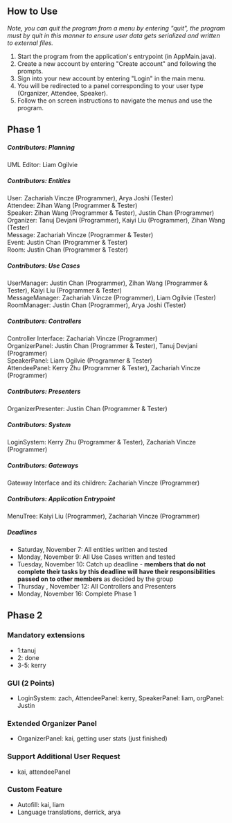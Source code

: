 ## How to Use ##
*Note, you can quit the program from a menu by entering "quit", the program
must by quit in this manner to ensure user data gets serialized and written to
external files.*
1. Start the program from the application's entrypoint (in AppMain.java).
2. Create a new account by entering "Create account" and following the prompts.
3. Sign into your new account by entering "Login" in the main menu.
4. You will be redirected to a panel corresponding to your user type (Organizer,
Attendee, Speaker).
5. Follow the on screen instructions to navigate the menus and use the program.

## Phase 1

##### Contributors: Planning #####
UML Editor: Liam Ogilvie

##### Contributors: Entities #####  
User: Zachariah Vincze (Programmer), Arya Joshi (Tester) \
Attendee: Zihan Wang (Programmer & Tester) \
Speaker: Zihan Wang (Programmer & Tester), Justin Chan (Programmer)\
Organizer: Tanuj Devjani (Programmer), Kaiyi Liu (Programmer), Zihan Wang (Tester) \
Message: Zachariah Vincze (Programmer & Tester) \
Event: Justin Chan (Programmer & Tester) \
Room: Justin Chan (Programmer & Tester) 

##### Contributors: Use Cases #####
UserManager: Justin Chan (Programmer), Zihan Wang (Programmer & Tester),  Kaiyi Liu (Programmer & Tester) \
MessageManager: Zachariah Vincze (Programmer), Liam Ogilvie (Tester) \
RoomManager: Justin Chan (Programmer), Arya Joshi (Tester)

##### Contributors: Controllers #####
Controller Interface: Zachariah Vincze (Programmer) \
OrganizerPanel: Justin Chan (Programmer & Tester), Tanuj Devjani (Programmer) \
SpeakerPanel: Liam Ogilvie (Programmer & Tester) \
AttendeePanel: Kerry Zhu (Programmer & Tester), Zachariah Vincze (Programmer)

##### Contributors: Presenters #####
OrganizerPresenter: Justin Chan (Programmer & Tester) 

##### Contributors: System #####
LoginSystem: Kerry Zhu (Programmer & Tester), Zachariah Vincze (Programmer)

##### Contributors: Gateways #####
Gateway Interface and its children: Zachariah Vincze (Programmer)

##### Contributors: Application Entrypoint
MenuTree: Kaiyi Liu (Programmer), Zachariah Vincze (Programmer)

##### Deadlines #####  
 - Saturday, November 7: All entities written and tested
 - Monday, November 9: All Use Cases written and tested
 - Tuesday, November 10: Catch up deadline - **members that do not complete their tasks by this deadline will have their responsibilities passed on to other members** as decided by the group
 - Thursday , November 12: All Controllers and Presenters
 - Monday, November 16: Complete Phase 1
 
## Phase 2
### Mandatory extensions
- 1:tanuj
- 2: done
- 3-5: kerry

### GUI (2 Points)
- LoginSystem: zach, AttendeePanel: kerry, SpeakerPanel: liam, orgPanel: Justin
### Extended Organizer Panel
- OrganizerPanel: kai, getting user stats (just finished)
### Support Additional User Request
- kai, attendeePanel
### Custom Feature
- Autofill: kai, liam 
- Language translations, derrick, arya